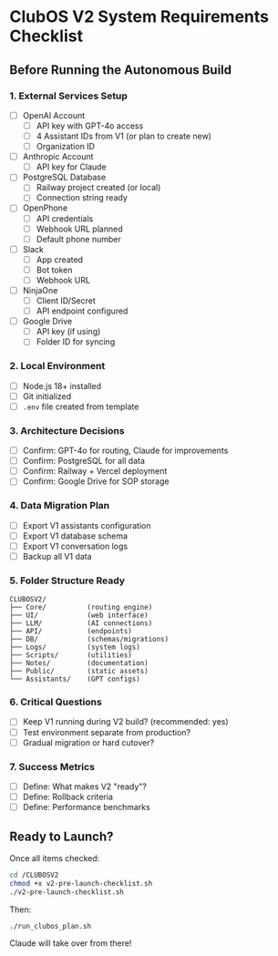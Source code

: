# ClubOS V2 System Requirements Checklist

## Before Running the Autonomous Build

### 1. External Services Setup
- [ ] OpenAI Account
  - [ ] API key with GPT-4o access
  - [ ] 4 Assistant IDs from V1 (or plan to create new)
  - [ ] Organization ID

- [ ] Anthropic Account  
  - [ ] API key for Claude
  
- [ ] PostgreSQL Database
  - [ ] Railway project created (or local)
  - [ ] Connection string ready
  
- [ ] OpenPhone
  - [ ] API credentials
  - [ ] Webhook URL planned
  - [ ] Default phone number
  
- [ ] Slack
  - [ ] App created
  - [ ] Bot token
  - [ ] Webhook URL
  
- [ ] NinjaOne
  - [ ] Client ID/Secret
  - [ ] API endpoint configured

- [ ] Google Drive
  - [ ] API key (if using)
  - [ ] Folder ID for syncing

### 2. Local Environment
- [ ] Node.js 18+ installed
- [ ] Git initialized
- [ ] `.env` file created from template

### 3. Architecture Decisions
- [ ] Confirm: GPT-4o for routing, Claude for improvements
- [ ] Confirm: PostgreSQL for all data
- [ ] Confirm: Railway + Vercel deployment
- [ ] Confirm: Google Drive for SOP storage

### 4. Data Migration Plan
- [ ] Export V1 assistants configuration
- [ ] Export V1 database schema
- [ ] Export V1 conversation logs
- [ ] Backup all V1 data

### 5. Folder Structure Ready
```
CLUBOSV2/
├── Core/          (routing engine)
├── UI/            (web interface)
├── LLM/           (AI connections)
├── API/           (endpoints)
├── DB/            (schemas/migrations)
├── Logs/          (system logs)
├── Scripts/       (utilities)
├── Notes/         (documentation)
├── Public/        (static assets)
└── Assistants/    (GPT configs)
```

### 6. Critical Questions
- [ ] Keep V1 running during V2 build? (recommended: yes)
- [ ] Test environment separate from production?
- [ ] Gradual migration or hard cutover?

### 7. Success Metrics
- [ ] Define: What makes V2 "ready"?
- [ ] Define: Rollback criteria
- [ ] Define: Performance benchmarks

## Ready to Launch?

Once all items checked:
```bash
cd /CLUBOSV2
chmod +x v2-pre-launch-checklist.sh
./v2-pre-launch-checklist.sh
```

Then:
```bash
./run_clubos_plan.sh
```

Claude will take over from there!